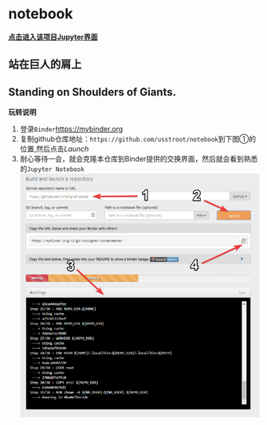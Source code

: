 # notebook
**[点击进入该项目Jupyter界面](https://mybinder.org/v2/gh/usstroot/notebook/master)**

## 站在巨人的肩上
## Standing on Shoulders of Giants.

**玩转说明**
1. 登录`Binder`https://mybinder.org
2. 复制github仓库地址：`https://github.com/usstroot/notebook`到下图①的位置,然后点击*Launch*
3. 耐心等待一会，就会克隆本仓库到Binder提供的交换界面，然后就会看到熟悉的`Jupyter Notebook`
![image](https://github.com/usstroot/notebook/blob/master/img/mybinder-ui-start.png)
